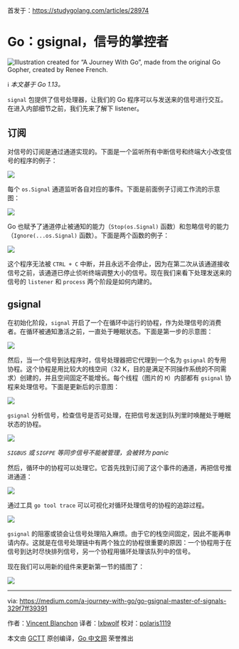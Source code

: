 首发于：https://studygolang.com/articles/28974

# Go：gsignal，信号的掌控者

![Illustration created for “A Journey With Go”, made from the original Go Gopher, created by Renee French.](https://raw.githubusercontent.com/studygolang/gctt-images2/master/20200309-Go-gsignal-Master-of-Signals/00.png)

ℹ️ *本文基于 Go 1.13。*

`signal` 包提供了信号处理器，让我们的 Go 程序可以与发送来的信号进行交互。在进入内部细节之前，我们先来了解下 listener。

## 订阅

对信号的订阅是通过通道实现的。下面是一个监听所有中断信号和终端大小改变信号的程序的例子：

![](https://raw.githubusercontent.com/studygolang/gctt-images2/master/20200309-Go-gsignal-Master-of-Signals/01.png)

每个 `os.Signal` 通道监听各自对应的事件。下面是前面例子订阅工作流的示意图：

![](https://raw.githubusercontent.com/studygolang/gctt-images2/master/20200309-Go-gsignal-Master-of-Signals/02.png)

Go 也赋予了通道停止被通知的能力（`Stop(os.Signal)` 函数）和忽略信号的能力（`Ignore(...os.Signal)` 函数）。下面是两个函数的例子：

![](https://raw.githubusercontent.com/studygolang/gctt-images2/master/20200309-Go-gsignal-Master-of-Signals/03.png)

这个程序无法被 `CTRL + C` 中断，并且永远不会停止，因为在第二次从该通道接收信号之前，该通道已停止侦听终端调整大小的信号。现在我们来看下处理发送来的信号的 `listener` 和 `process` 两个阶段是如何内建的。

## gsignal

在初始化阶段，`signal` 开启了一个在循环中运行的协程，作为处理信号的消费者。在循环被通知激活之前，一直处于睡眠状态。下面是第一步的示意图：

![](https://raw.githubusercontent.com/studygolang/gctt-images2/master/20200309-Go-gsignal-Master-of-Signals/04.png)

然后，当一个信号到达程序时，信号处理器把它代理到一个名为 `gsignal` 的专用协程。这个协程是用比较大的栈空间（32 K，目的是满足不同操作系统的不同需求）创建的，并且空间固定不能增长。每个线程（图片的 `M`）内部都有 `gsignal` 协程来处理信号。下面是更新后的示意图：

![](https://raw.githubusercontent.com/studygolang/gctt-images2/master/20200309-Go-gsignal-Master-of-Signals/05.png)

`gsignal` 分析信号，检查信号是否可处理，在把信号发送到队列里时唤醒处于睡眠状态的协程。

![](https://raw.githubusercontent.com/studygolang/gctt-images2/master/20200309-Go-gsignal-Master-of-Signals/06.png)

*`SIGBUS` 或 `SIGFPE` 等同步信号不能被管理，会被转为 panic*

然后，循环中的协程可以处理它。它首先找到订阅了这个事件的通道，再把信号推进通道：

![](https://raw.githubusercontent.com/studygolang/gctt-images2/master/20200309-Go-gsignal-Master-of-Signals/07.png)

通过工具 `go tool trace` 可以可视化对循环处理信号的协程的追踪过程。

![](https://raw.githubusercontent.com/studygolang/gctt-images2/master/20200309-Go-gsignal-Master-of-Signals/08.png)

`gsignal` 的阻塞或锁会让信号处理陷入麻烦。由于它的栈空间固定，因此不能再申请内存。这就是在信号处理链中有两个独立的协程很重要的原因：一个协程用于在信号到达时尽快排列信号，另一个协程用循环处理该队列中的信号。

现在我们可以用新的组件来更新第一节的插图了：

![](https://raw.githubusercontent.com/studygolang/gctt-images2/master/20200309-Go-gsignal-Master-of-Signals/09.png)

---
via: https://medium.com/a-journey-with-go/go-gsignal-master-of-signals-329f7ff39391

作者：[Vincent Blanchon](https://medium.com/@blanchon.vincent)
译者：[lxbwolf](https://github.com/lxbwolf)
校对：[polaris1119](https://github.com/polaris1119)

本文由 [GCTT](https://github.com/studygolang/GCTT) 原创编译，[Go 中文网](https://studygolang.com/) 荣誉推出
